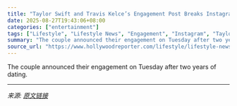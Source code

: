 ```yaml
---
title: "Taylor Swift and Travis Kelce’s Engagement Post Breaks Instagram Record"
date: 2025-08-27T19:43:06+08:00
categories: ["entertainment"]
tags: ["Lifestyle", "Lifestyle News", "Engagement", "Instagram", "Taylor Swift", "Travis Kelce"]
summary: "The couple announced their engagement on Tuesday after two years of dating."
source_url: "https://www.hollywoodreporter.com/lifestyle/lifestyle-news/taylor-swift-travis-kelce-engagement-instagram-record-1236354963/"
---
```


The couple announced their engagement on Tuesday after two years of dating.

---

*来源: [原文链接](https://www.hollywoodreporter.com/lifestyle/lifestyle-news/taylor-swift-travis-kelce-engagement-instagram-record-1236354963/)*
